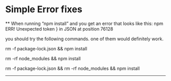 # Simple Error fixes

** 
When running “npm install”
 and you get an error that looks like this:
npm ERR! Unexpected token } in JSON at position 76128

you should try the following commands.
one of them would definitely work.

rm -f package-lock.json && npm install


rm -rf node_modules && npm install


rm -f package-lock.json && rm -rf node_modules && npm install

****

